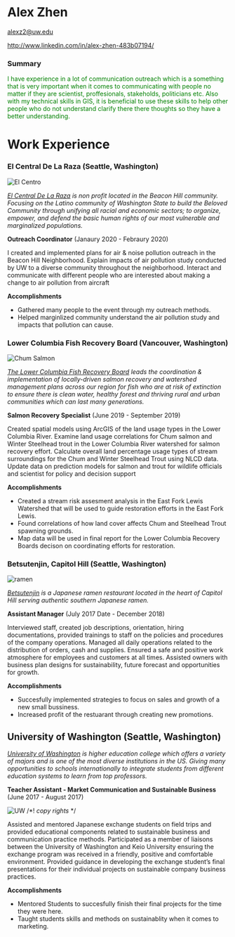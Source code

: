 # Alex Zhen

alexz2@uw.edu

http://www.linkedin.com/in/alex-zhen-483b07194/

### Summary

<span style="color:#008000"> I have experience in a lot of communication outreach which is a something that is very important when it comes to communicating with people no matter if they are scientist, proffesionals, stakeholds, politicians etc. Also with my technical skills in GIS, it is beneficial to use these skills to help other people who do not understand clarify there there thoughts so they have a better understanding. </span>

# Work Experience

### El Central De La Raza (Seattle, Washington)

![El Centro](https://mynorthwest.com/wp-content/uploads/cms/8/848/84850.jpg)

*[El Central De La Raza] is non profit located in the Beacon Hill community. Focusing on the Latino community of Washington State to build the Beloved Community through unifying all racial and economic sectors; to organize, empower, and defend the basic human rights of our most vulnerable and marginalized populations.*

**Outreach Coordinator** (Janaury 2020 - Febraury 2020)

I created and implemented plans for air & noise pollution outreach in the Beacon Hill Neighborhood. Explain impacts of air pollution study conducted by UW to a diverse community throughout the neighborhood. Interact and communicate with different people who are interested about making a change to air pollution from aircraft

**Accomplishments**
- Gathered many people to the event through my outreach methods.
- Helped marginlized community understand the air pollution study and impacts that pollution can cause.


### Lower Columbia Fish Recovery Board (Vancouver, Washington)

![Chum Salmon](https://s3.wp.wsu.edu/uploads/sites/609/2016/08/Chum-salmon-web.jpg)

*[The Lower Columbia Fish Recovery Board] leads the coordination & implementation of locally-driven salmon recovery and watershed management plans across our region for fish who are at risk of extinction to ensure there is clean water, healthy forest and thriving rural and urban communities which can last many generations.*

**Salmon Recovery Specialist** (June 2019 - September 2019)

Created spatial models using ArcGIS of the land usage types in the Lower Columbia River. Examine land usage correlations for Chum salmon and Winter Steelhead trout in the Lower Columbia River watershed for salmon recovery effort. Calculate overall land percentage usage types of stream surroundings for the Chum and Winter Steelhead Trout using NLCD data. Update data on prediction models for salmon and trout for wildlife officials and scientist for policy and decision support

**Accomplishments**
- Created a stream risk assesment analysis in the East Fork Lewis Watershed that will be used to guide restoration efforts in the East Fork Lewis.
- Found correlations of how land cover affects Chum and Steelhead Trout spawning grounds.
- Map data will be used in final report for the Lower Columbia Recovery Boards decison on coordinating efforts for restoration.

### Betsutenjin, Capitol Hill (Seattle, Washington)

![ramen](https://images.squarespace-cdn.com/content/v1/5e8998936da6496e27ddd95b/1586147083679-LQ4S7FO0BHE1IATTNX4Z/ke17ZwdGBToddI8pDm48kNbLqx_FIYjfhtEsCHEHzad7gQa3H78H3Y0txjaiv_0fDoOvxcdMmMKkDsyUqMSsMWxHk725yiiHCCLfrh8O1z5QPOohDIaIeljMHgDF5CVlOqpeNLcJ80NK65_fV7S1UX_hdIVndeO72MD00jTnc1n42Pd5vs4VrV4yXG_EV_fzwRAeN1AbZG4OR41R6pDVyg/betsu+hk.jpg?format=750w)

*[Betsutenjin] is a Japanese ramen restaurant located in the heart of Capitol Hill serving authentic southern Japanese ramen.*

**Assistant Manager** (July 2017 Date - December 2018)

 Interviewed staff, created job descriptions, orientation, hiring documentations, provided trainings to staff on the policies and procedures of the company operations. Managed all daily operations related to the distribution of orders, cash and supplies. Ensured a safe and positive work atmosphere for employees and customers at all times. Assisted owners with business plan designs for sustainability, future forecast and opportunities for growth.

**Accomplishments**
- Succesfully implemented strategies to focus on sales and growth of a new small bussiness.
- Increased profit of the restuarant through creating new promotions.

## University of Washington (Seattle, Washington) ##
*[University of Washington] is higher education college which offers a variety of majors and is one of the most diverse institutions in the US. Giving many opportunities to schools internationally to integrate students from different education systems to learn from top professors.*

**Teacher Assistant - Market Communication and Sustainable Business** (June 2017 - August 2017)

![UW](https://www.polisci.washington.edu/sites/polisci/files/styles/large-feature/public/images/cherryblossoms.jpg?itok=q6dxgBZc)
/*!
*copy rights*
*/


Assisted and mentored Japanese exchange students on field trips and provided educational components related to sustainable business and communication practice methods.  Participated as a member of liaisons between the University of Washington and Keio University ensuring the exchange program was received in a friendly, positive and comfortable environment.  Provided guidance in developing the exchange student’s final presentations for their individual projects on sustainable company business practices.

**Accomplishments**
- Mentored Students to succesfully finish their final projects for the time they were here.
- Taught students skills and methods on sustainablity when it comes to marketing.


[El Central De La Raza]: http://www.elcentrodelaraza.org/

[The Lower Columbia Fish Recovery Board]: https://www.lcfrb.gen.wa.us/

[Betsutenjin]: https://betsutenjinusa.com/

[University of Washington]: http://www.washington.edu/
